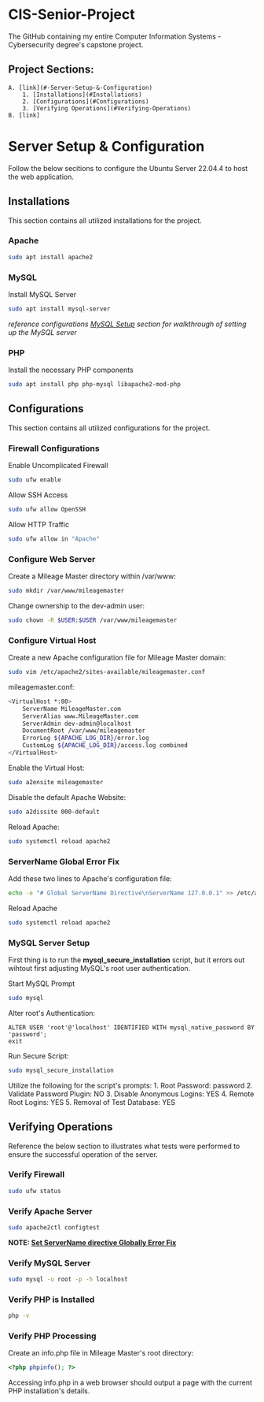 # CIS-Senior-Project
The GitHub containing my entire Computer Information Systems - Cybersecurity degree's capstone project. 

## Project Sections:
	A. [link](#-Server-Setup-&-Configuration)
		1. [Installations](#Installations)
		2. [Configurations](#Configurations)
		3. [Verifying Operations](#Verifying-Operations)
	B. [link]


# Server Setup & Configuration
Follow the below secitions to configure the Ubuntu Server 22.04.4 to host the web application.
 
## Installations
This section contains all utilized installations for the project. 

### Apache
```bash
sudo apt install apache2
```

### MySQL
Install MySQL Server
```bash
sudo apt install mysql-server
```
*reference configurations [MySQL Setup](#MySQL-Server-Setup) section for walkthrough of setting up the MySQL server*

### PHP
Install the necessary PHP components
```bash
sudo apt install php php-mysql libapache2-mod-php
```
 
## Configurations
This section contains all utilized configurations for the project.

### Firewall Configurations
Enable Uncomplicated Firewall
```bash
sudo ufw enable
```

Allow SSH Access
```bash
sudo ufw allow OpenSSH
```

Allow HTTP Traffic
```bash
sudo ufw allow in "Apache"
```

### Configure Web Server
Create a Mileage Master directory within /var/www:
```bash
sudo mkdir /var/www/mileagemaster
```

Change ownership to the dev-admin user:
```bash
sudo chown -R $USER:$USER /var/www/mileagemaster
```

### Configure Virtual Host
Create a new Apache configuration file for Mileage Master domain:
```bash
sudo vim /etc/apache2/sites-available/mileagemaster.conf
```

mileagemaster.conf:
```bash
<VirtualHost *:80>
	ServerName MileageMaster.com
	ServerAlias www.MileageMaster.com
	ServerAdmin dev-admin@localhost
	DocumentRoot /var/www/mileagemaster
	ErrorLog ${APACHE_LOG_DIR}/error.log
	CustomLog ${APACHE_LOG_DIR}/access.log combined
</VirtualHost>
```

Enable the Virtual Host:
```bash
sudo a2ensite mileagemaster
```

Disable the default Apache Website:
```bash
sudo a2dissite 000-default
```

Reload Apache:
```bash
sudo systemctl reload apache2
```

### ServerName Global Error Fix
Add these two lines to Apache's configuration file:
```bash
echo -e "# Global ServerName Directive\nServerName 127.0.0.1" >> /etc/apache2/apache2.conf
```

Reload Apache
```bash
sudo systemctl reload apache2
```

### MySQL Server Setup
First thing is to run the **mysql_secure_installation** script, but it errors out wihtout first adjusting MySQL's root user authentication.

Start MySQL Prompt
```bash
sudo mysql
```

Alter root's Authentication:
```mysql
ALTER USER 'root'@'localhost' IDENTIFIED WITH mysql_native_password BY 'password';
exit
```

Run Secure Script:
```bash
sudo mysql_secure_installation
```

Utilize the following for the script's prompts:
	1. Root Password: password
	2. Validate Password Plugin: NO
	3. Disable Anonymous Logins: YES
	4. Remote Root Logins: YES
	5. Removal of Test Database: YES


## Verifying Operations
Reference the below section to illustrates what tests were performed to ensure the successful operation of the server. 

### Verify Firewall
```bash
sudo ufw status
```

### Verify Apache Server
```bash
sudo apache2ctl configtest
```

**NOTE: [Set ServerName directive Globally Error Fix](#ServerName-Global-Error-Fix)**

### Verify MySQL Server
```bash
sudo mysql -u root -p -h localhost
``` 

### Verify PHP is Installed
```bash
php -v
```

### Verify PHP Processing
Create an info.php file in Mileage Master's root directory:
```php
<?php phpinfo(); ?>
```

Accessing info.php in a web browser should output a page with the current PHP installation's details. 






